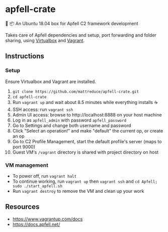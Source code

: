 # apfell-crate

:apple: :package: An Ubuntu 18.04 box for Apfell C2 framework development 

Takes care of Apfell dependencies and setup, port forwarding and folder
sharing, using [Virtualbox](https://www.virtualbox.org/) and [Vagrant](https://www.vagrantup.com/).

## Instructions

### Setup

Ensure Virtualbox and Vagrant are installed.

1. `git clone https://github.com/mattreduce/apfell-crate.git`
2. `cd apfell-crate`
3. Run `vagrant up` and wait about 8.5 minutes while everything installs :coffee:
4. SSH access: run `vagrant ssh`
5. Admin UI access: browse to http://localhost:8888 on your host machine
6. Log in as `apfell_admin` with password `apfell_password`
7. Go to Settings and change both username and password
8. Click "Select an operation!" and make "default" the current op, or create an op
9. Go to C2 Profile Management, start the default profile's server (maps to port 9000)
10. Guest VM's `/vagrant` directory is shared with project directory on host

### VM management

* To power off, run `vagrant halt`
* To continue working, run `vagrant up` then `vagrant ssh` and `cd Apfell; sudo ./start_apfell.sh`
* Run `vagrant destroy` to remove the VM and clean up your work

## Resources

* https://www.vagrantup.com/docs
* https://docs.apfell.net/
